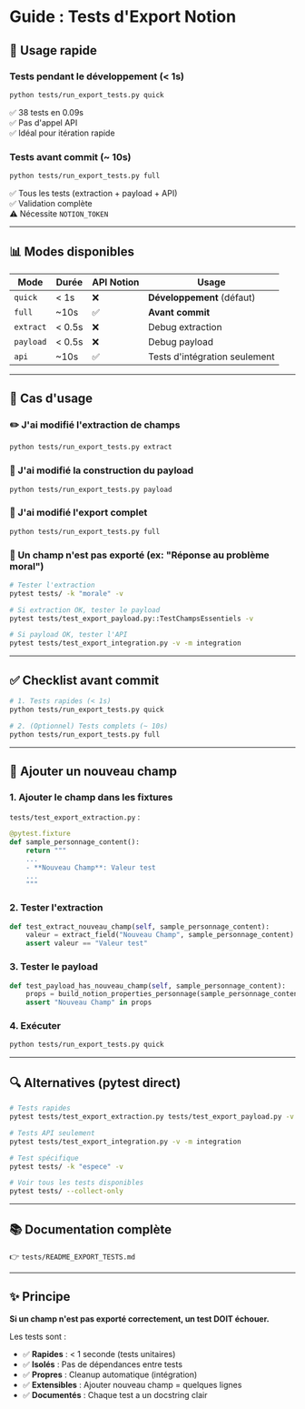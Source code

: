# Guide : Tests d'Export Notion

## 🚀 Usage rapide

### Tests pendant le développement (< 1s)
```bash
python tests/run_export_tests.py quick
```
✅ 38 tests en 0.09s  
✅ Pas d'appel API  
✅ Idéal pour itération rapide

### Tests avant commit (~ 10s)
```bash
python tests/run_export_tests.py full
```
✅ Tous les tests (extraction + payload + API)  
✅ Validation complète  
⚠️ Nécessite `NOTION_TOKEN`

---

## 📊 Modes disponibles

| Mode | Durée | API Notion | Usage |
|------|-------|------------|-------|
| `quick` | < 1s | ❌ | **Développement** (défaut) |
| `full` | ~10s | ✅ | **Avant commit** |
| `extract` | < 0.5s | ❌ | Debug extraction |
| `payload` | < 0.5s | ❌ | Debug payload |
| `api` | ~10s | ✅ | Tests d'intégration seulement |

---

## 🎯 Cas d'usage

### ✏️ J'ai modifié l'extraction de champs
```bash
python tests/run_export_tests.py extract
```

### 🔧 J'ai modifié la construction du payload
```bash
python tests/run_export_tests.py payload
```

### 🚀 J'ai modifié l'export complet
```bash
python tests/run_export_tests.py full
```

### 🐛 Un champ n'est pas exporté (ex: "Réponse au problème moral")
```bash
# Tester l'extraction
pytest tests/ -k "morale" -v

# Si extraction OK, tester le payload
pytest tests/test_export_payload.py::TestChampsEssentiels -v

# Si payload OK, tester l'API
pytest tests/test_export_integration.py -v -m integration
```

---

## ✅ Checklist avant commit

```bash
# 1. Tests rapides (< 1s)
python tests/run_export_tests.py quick

# 2. (Optionnel) Tests complets (~ 10s)
python tests/run_export_tests.py full
```

---

## 📝 Ajouter un nouveau champ

### 1. Ajouter le champ dans les fixtures
`tests/test_export_extraction.py` :
```python
@pytest.fixture
def sample_personnage_content():
    return """
    ...
    - **Nouveau Champ**: Valeur test
    ...
    """
```

### 2. Tester l'extraction
```python
def test_extract_nouveau_champ(self, sample_personnage_content):
    valeur = extract_field("Nouveau Champ", sample_personnage_content)
    assert valeur == "Valeur test"
```

### 3. Tester le payload
```python
def test_payload_has_nouveau_champ(self, sample_personnage_content):
    props = build_notion_properties_personnage(sample_personnage_content)
    assert "Nouveau Champ" in props
```

### 4. Exécuter
```bash
python tests/run_export_tests.py quick
```

---

## 🔍 Alternatives (pytest direct)

```bash
# Tests rapides
pytest tests/test_export_extraction.py tests/test_export_payload.py -v

# Tests API seulement
pytest tests/test_export_integration.py -v -m integration

# Test spécifique
pytest tests/ -k "espece" -v

# Voir tous les tests disponibles
pytest tests/ --collect-only
```

---

## 📚 Documentation complète

👉 `tests/README_EXPORT_TESTS.md`

---

## ✨ Principe

**Si un champ n'est pas exporté correctement, un test DOIT échouer.**

Les tests sont :
- ✅ **Rapides** : < 1 seconde (tests unitaires)
- ✅ **Isolés** : Pas de dépendances entre tests
- ✅ **Propres** : Cleanup automatique (intégration)
- ✅ **Extensibles** : Ajouter nouveau champ = quelques lignes
- ✅ **Documentés** : Chaque test a un docstring clair

